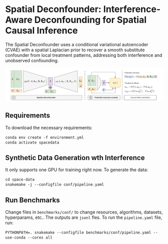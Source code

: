 # Spatial Deconfounder: Interference-Aware Deconfounding for Spatial Causal Inference 

The Spatial Deconfounder uses a conditional variational autoencoder (CVAE) with a spatial Laplacian prior to recover a smooth substitute confounder from local treatment patterns, addressing both interference and unobserved confounding.

![Deconfounder Architecture](images/deconfounder_architecture.jpg)

## Requirements

To download the necessary requirements:
```
conda env create -f environment.yml
conda activate spacedata
```

## Synthetic Data Generation wth Interference

It only supports one GPU for training right now. To generate the data:
```
cd space-data
snakemake -j --configfile conf/pipeline.yaml
```

## Run Benchmarks

Change files in `benchmarks/conf/` to change resources, algorithms, datasets, hyperparams, etc.. The outputs are `jsonl` fles. To run the `pipeline.yaml` file, run:

```
PYTHONPATH=. snakemake --configfile benchmarks/conf/pipeline.yaml --use-conda --cores all
```

